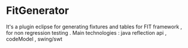 # FitGenerator
It's a plugin eclipse for generating fixtures and tables for FIT framework , for non regression testing . 
Main technologies : java reflection api , codeModel , swing/swt
